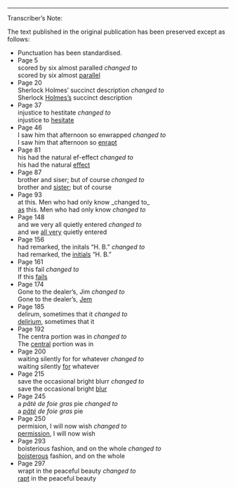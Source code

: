 <hr class="chap" />

<div class="tn">
<p class="center">Transcriber’s Note:</p>

<p class="noi">The text published in the original publication has been
preserved except as follows:</p>

<ul>
<li>Punctuation has been standardised.</li>

<li>Page 5<br />
scored by six almost paralled <i>changed to</i><br />
scored by six almost <a href="#parallel">parallel</a></li>

<li>Page 20<br />
  Sherlock Holmes’ succinct description <i>changed to</i><br />
  Sherlock <a href="#Holmes">Holmes’s</a> succinct description</li>

<li>Page 37<br />
  injustice to hestitate <i>changed to</i><br />
  injustice to <a href="#hesitate">hesitate</a></li>

<li>Page 46<br />
  I saw him that afternoon so enwrapped <i>changed to</i><br />
  I saw him that afternoon so <a href="#enrapt">enrapt</a></li>

<li>Page 81<br />
  his had the natural ef-effect <i>changed to</i><br />
  his had the natural <a href="#effect">effect</a></li>

<li>Page 87<br />
  brother and siser; but of course <i>changed to</i><br />
  brother and <a href="#sister">sister</a>; but of course</li>

<li>Page 93<br />
  at this. Men who had only know _changed to_<br />
  <a href="#as">as</a> this. Men who had only know <i>changed to</i></li>

<li>Page 148<br />
  and we very all quietly entered <i>changed to</i><br />
  and we <a href="#very">all very</a> quietly entered</li>

<li>Page 156<br />
  had remarked, the initals “H. B.” <i>changed to</i><br />
  had remarked, the <a href="#initials">initials</a> “H. B.”</li>

<li>Page 161<br />
  If this fail <i>changed to</i><br />
  If this <a href="#fails">fails</a></li>

<li>Page 174<br />
  Gone to the dealer’s, Jim <i>changed to</i><br />
  Gone to the dealer’s, <a href="#Jem">Jem</a></li>

<li>Page 185<br />
  delirum, sometimes that it <i>changed to</i><br />
  <a href="#delirium">delirium</a>, sometimes that it</li>

<li>Page 192<br />
  The centra portion was in <i>changed to</i><br />
  The <a href="#central">central</a> portion was in</li>

<li>Page 200<br />
  waiting silently for for whatever <i>changed to</i><br />
  waiting silently <a href="#for">for</a> whatever</li>

<li>Page 215<br />
  save the occasional bright blurr <i>changed to</i><br />
  save the occasional bright <a href="#blur">blur</a></li>

<li>Page 245<br />
  a <i>p&acirc;t&egrave; de foie gras</i> pie <i>changed to</i><br />
  a <i><a href="#pate">p&acirc;t&eacute;</a> de foie gras</i> pie</li>

<li>Page 250<br />
  permision, I will now wish <i>changed to</i><br />
  <a href="#permission">permission</a>, I will now wish</li>

<li>Page 293<br />
  boisterious fashion, and on the whole <i>changed to</i><br />
  <a href="#boisterous">boisterous</a> fashion, and on the whole</li>

<li>Page 297<br />
  wrapt in the peaceful beauty <i>changed to</i><br />
  <a href="#rapt">rapt</a> in the peaceful beauty</li>
</ul>
</div>


